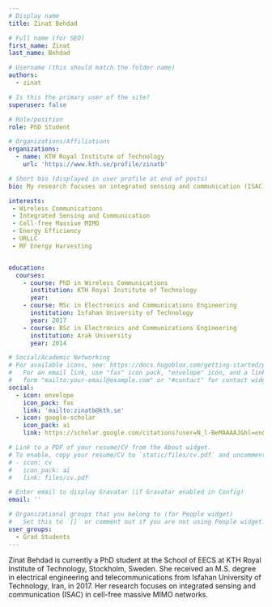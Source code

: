 ```yaml
---
# Display name
title: Zinat Behdad

# Full name (for SEO)
first_name: Zinat
last_name: Behdad

# Username (this should match the folder name)
authors:
  - zinat

# Is this the primary user of the site?
superuser: false

# Role/position
role: PhD Student

# Organizations/Affiliations
organizations:
  - name: KTH Royal Institute of Technology
    url: 'https://www.kth.se/profile/zinatb'

# Short bio (displayed in user profile at end of posts)
bio: My research focuses on integrated sensing and communication (ISAC) in cell-free massive MIMO networks.

interests:
 - Wireless Communications
 - Integrated Sensing and Communication
 - Cell-free Massive MIMO
 - Energy Efficiency 
 - URLLC
 - RF Energy Harvesting


education:
  courses:
    - course: PhD in Wireless Communications
      institution: KTH Royal Institute of Technology
      year: 
    - course: MSc in Electronics and Communications Engineering
      institution: Isfahan University of Technology
      year: 2017
    - course: BSc in Electronics and Communications Engineering
      institution: Arak University
      year: 2014

# Social/Academic Networking
# For available icons, see: https://docs.hugoblox.com/getting-started/page-builder/#icons
#   For an email link, use "fas" icon pack, "envelope" icon, and a link in the
#   form "mailto:your-email@example.com" or "#contact" for contact widget.
social:
  - icon: envelope
    icon_pack: fas
    link: 'mailto:zinatb@kth.se'
  - icon: google-scholar
    icon_pack: ai
    link: https://scholar.google.com/citations?user=N_l-BeMAAAAJ&hl=en&oi=sra

# Link to a PDF of your resume/CV from the About widget.
# To enable, copy your resume/CV to `static/files/cv.pdf` and uncomment the lines below.
# - icon: cv
#   icon_pack: ai
#   link: files/cv.pdf

# Enter email to display Gravatar (if Gravatar enabled in Config)
email: ''

# Organizational groups that you belong to (for People widget)
#   Set this to `[]` or comment out if you are not using People widget.
user_groups:
  - Grad Students
---
```


Zinat Behdad is currently a PhD student at the School of EECS at KTH Royal Institute of Technology, Stockholm, Sweden. She received an M.S. degree in electrical engineering and telecommunications from Isfahan University of Technology, Iran, in 2017. Her research focuses on integrated sensing and communication (ISAC) in cell-free massive MIMO networks.